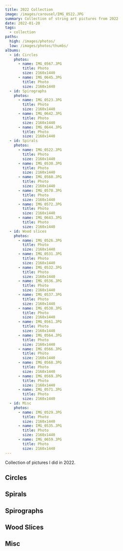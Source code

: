 ```yaml
---
title: 2022 Collection
image: /images/carousel/IMG_0522.JPG
summary: Collection of string art pictures from 2022
date: 2022-01-20
tags:
  - collection
paths:
  high: /images/photos/
  low: /images/photos/thumbs/
albums:
  - id: Circles
    photos:
      - name: IMG_0567.JPG
        title: Photo
        size: 2160x1440
      - name: IMG_0645.JPG
        title: Photo
        size: 2160x1440
  - id: Spirographs
    photos:
      - name: IMG_0523.JPG
        title: Photo
        size: 2160x1440
      - name: IMG_0642.JPG
        title: Photo
        size: 2160x1440
      - name: IMG_0644.JPG
        title: Photo
        size: 2160x1440
  - id: Spirals
    photos:
      - name: IMG_0522.JPG
        title: Photo
        size: 2160x1440
      - name: IMG_0530.JPG
        title: Photo
        size: 2160x1440
      - name: IMG_0560.JPG
        title: Photo
        size: 2160x1440
      - name: IMG_0570.JPG
        title: Photo
        size: 2160x1440
      - name: IMG_0572.JPG
        title: Photo
        size: 2160x1440
      - name: IMG_0643.JPG
        title: Photo
        size: 2160x1440
  - id: Wood slices
    photos:
      - name: IMG_0526.JPG
        title: Photo
        size: 2160x1440
      - name: IMG_0531.JPG
        title: Photo
        size: 2160x1440
      - name: IMG_0532.JPG
        title: Photo
        size: 2160x1440
      - name: IMG_0536.JPG
        title: Photo
        size: 2160x1440
      - name: IMG_0537.JPG
        title: Photo
        size: 2160x1440
      - name: IMG_0538.JPG
        title: Photo
        size: 2160x1440
      - name: IMG_0561.JPG
        title: Photo
        size: 2160x1440
      - name: IMG_0564.JPG
        title: Photo
        size: 2160x1440
      - name: IMG_0566.JPG
        title: Photo
        size: 2160x1440
      - name: IMG_0568.JPG
        title: Photo
        size: 2160x1440
      - name: IMG_0569.JPG
        title: Photo
        size: 2160x1440
      - name: IMG_0571.JPG
        title: Photo
        size: 2160x1440
  - id: Misc
    photos:
      - name: IMG_0529.JPG
        title: Photo
        size: 2160x1440
      - name: IMG_0535.JPG
        title: Photo
        size: 2160x1440
      - name: IMG_0659.JPG
        title: Photo
        size: 2160x1440
---
```


Collection of pictures I did in 2022.

## Circles

<PhotoAlbum id="Circles" />

## Spirals

<PhotoAlbum id="Spirals" />

## Spirographs

<PhotoAlbum id="Spirographs" />

## Wood Slices

<PhotoAlbum id="Wood slices" />

## Misc

<PhotoAlbum id="Misc" />
